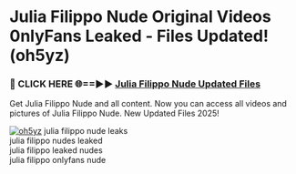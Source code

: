 # Julia Filippo Nude Original Videos 0nlyFans Leaked - Files Updated! (oh5yz)

<h3>🔴 CLICK HERE 🌐==►► <a href="https://tinyurl.com/yrmya6cz" rel="nofollow">Julia Filippo Nude Updated Files</a></h3>

Get Julia Filippo Nude and all content. Now you can access all videos and pictures of Julia Filippo Nude. New Updated Files 2025!

[![oh5yz](https://i.imgur.com/FMdXYCs.gif)](https://tinyurl.com/yrmya6cz)
julia filippo nude leaks<br>
julia filippo nudes leaked<br>
julia filippo leaked nudes<br>
julia filippo onlyfans nude
